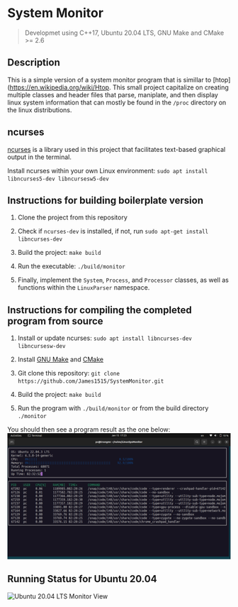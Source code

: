 # System Monitor

> Developmet using C++17, Ubuntu 20.04 LTS, GNU Make and CMake >= 2.6

## Description
This is a simple version of a system monitor program that is simillar to [htop](https://en.wikipedia.org/wiki/Htop. This small project capitalize on creating multiple classes and header files that parse, maniplate, and then display linux system information that can mostly be found in the `/proc` directory on the linux distributions.
## ncurses
[ncurses](https://www.gnu.org/software/ncurses/) is a library used in this project that facilitates text-based graphical output in the terminal.

Install ncurses within your own Linux environment: `sudo apt install libncurses5-dev libncursesw5-dev`

## Instructions for building boilerplate version

1. Clone the project from this repository

2. Check if ```ncurses-dev``` is installed, if not, run ```sudo apt-get install libncurses-dev```

3. Build the project: ```make build```

4. Run the executable: `./build/monitor`

5. Finally, implement the `System`, `Process`, and `Processor` classes, as well as functions within the `LinuxParser` namespace.

## Instructions for compiling the completed program from source

1. Install or update ncurses: `sudo apt install libncurses-dev libncursesw-dev`

2. Install [GNU Make](https://www.gnu.org/software/make/) and [CMake](https://cmake.org)

3. Git clone this repository: `git clone https://github.com/James1515/SystemMonitor.git`

4. Build the project: `make build`

5. Run the program with `./build/monitor` or from the build directory `./monitor`

You should then see a program result as the one below:
![Completed System Monitor](imgs/1.png)

## Running Status for Ubuntu 20.04

![Ubuntu 20.04 LTS Monitor View](imgs/2.png)
